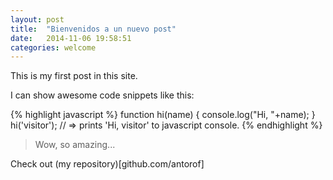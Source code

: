 ```yaml
---
layout: post
title:  "Bienvenidos a un nuevo post"
date:   2014-11-06 19:58:51
categories: welcome
---
```

This is my first post in this site.

I can show awesome code snippets like this:

{% highlight javascript %}
function hi(name) {
  console.log("Hi, "+name);
}
hi('visitor');
// => prints 'Hi, visitor' to javascript console.
{% endhighlight %}

> Wow, so amazing...

Check out (my repository)[github.com/antorof]
